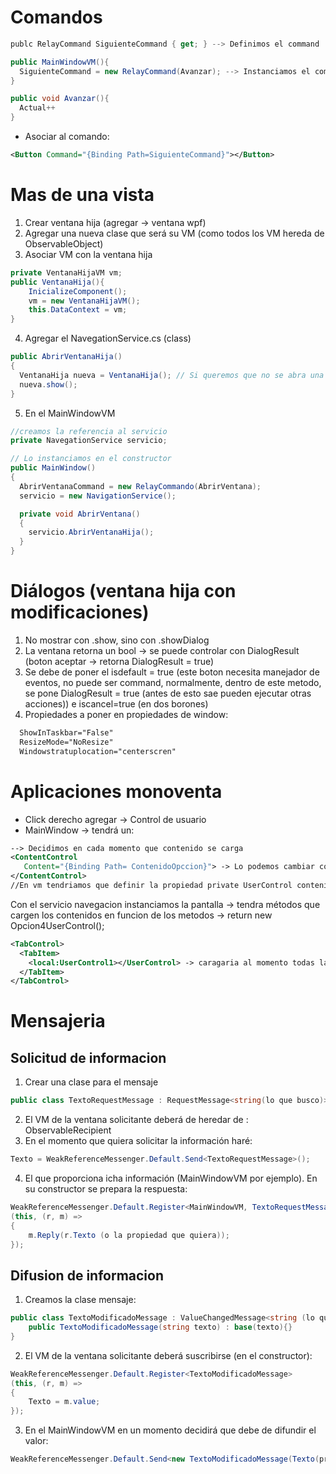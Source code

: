 # Comandos

```cs
publc RelayCommand SiguienteCommand { get; } --> Definimos el command

public MainWindowVM(){
  SiguienteCommand = new RelayCommand(Avanzar); --> Instanciamos el command con el metodo que ejecuta
}

public void Avanzar(){
  Actual++
}
```
- Asociar al comando:
```xml
<Button Command="{Binding Path=SiguienteCommand}"></Button>
```

# Mas de una vista
1. Crear ventana hija (agregar -> ventana wpf)
2. Agregar una nueva clase que será su VM (como todos los VM hereda de ObservableObject)
3. Asociar VM con la ventana hija
```cs
private VentanaHijaVM vm;
public VentanaHija(){
    InicializeComponent();
    vm = new VentanaHijaVM();
    this.DataContext = vm;
}
```
4. Agregar el NavegationService.cs (class)
```cs
public AbrirVentanaHija()
{
  VentanaHija nueva = VentanaHija(); // Si queremos que no se abra una ventana cada vez, tendriamos que crear esta ventana como un campo de la clase
  nueva.show();
}
```
5. En el MainWindowVM
```cs
//creamos la referencia al servicio
private NavegationService servicio;

// Lo instanciamos en el constructor
public MainWindow()
{
  AbrirVentanaCommand = new RelayCommando(AbrirVentana);
  servicio = new NavigationService();

  private void AbrirVentana()
  {
    servicio.AbrirVentanaHija();
  }
}
```
# Diálogos (ventana hija con modificaciones)
1. No mostrar con .show, sino con .showDialog
2. La ventana retorna un bool -> se puede controlar con DialogResult (boton aceptar -> retorna DialogResult = true)
3. Se debe de poner el isdefault = true (este boton necesita manejador de eventos, no puede ser command, normalmente, dentro de este metodo, se pone DialogResult = true (antes de esto sae pueden ejecutar otras acciones)) e iscancel=true (en dos borones)
5. Propiedades a poner en propiedades de window:
```xml
  ShowInTaskbar="False"
  ResizeMode="NoResize"
  Windowstratuplocation="centerscren"
```

# Aplicaciones monoventa
- Click derecho agregar -> Control de usuario
- MainWindow -> tendrá un:
 ```xml
--> Decidimos en cada momento que contenido se carga
<ContentControl
	Content="{Binding Path= ContenidoOpccion}"> -> Lo podemos cambiar con un boton con un command por ejemplo
 </ContentControl>
//En vm tendriamos que definir la propiedad private UserControl contenidoVista;
 ```
 Con el servicio navegacion instanciamos la pantalla -> tendra métodos que cargen los contenidos en funcion de los metodos -> return new Opcion4UserControl();
 
  ```xml
 <TabControl>
	<TabItem>
	  <local:UserControl1></UserControl> -> caragaria al momento todas las vistas  
	</TabItem>
 </TabControl>
 ```

# Mensajeria
## Solicitud de informacion
1. Crear una clase para el mensaje
```cs
public class TextoRequestMessage : RequestMessage<string(lo que busco)>{}
```
2. El VM de la ventana solicitante deberá de heredar de : ObservableRecipient
3. En el momento que quiera solicitar la información haré:
```cs
Texto = WeakReferenceMessenger.Default.Send<TextoRequestMessage>();
```
4. El que proporciona icha información (MainWindowVM por ejemplo). En su constructor se prepara la respuesta:
```cs
WeakReferenceMessenger.Default.Register<MainWindowVM, TextoRequestMessage (el mensaje receptor)>
(this, (r, m) =>
{
	m.Reply(r.Texto (o la propiedad que quiera));
});
```
## Difusion de informacion
1. Creamos la clase mensaje:
```cs
public class TextoModificadoMessage : ValueChangedMessage<string (lo que busco)>{
	public TextoModificadoMessage(string texto) : base(texto){}
}
```
2. El VM de la ventana solicitante deberá suscribirse (en el constructor):
```cs
WeakReferenceMessenger.Default.Register<TextoModificadoMessage>
(this, (r, m) =>
{
	Texto = m.value;
});

```
3. En el MainWindowVM en un momento decidirá que debe de difundir el valor:
```cs
WeakReferenceMessenger.Default.Send<new TextoModificadoMessage(Texto(propiedad))>();
```




















































